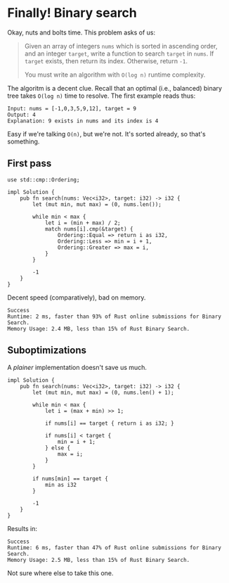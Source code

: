 # Finally! Binary search

Okay, nuts and bolts time. This problem asks of us:

> Given an array of integers `nums` which is sorted in ascending order, and an integer `target`, write a function to search `target` in `nums`. If `target` exists, then return its index. Otherwise, return `-1`.
>
> You must write an algorithm with `O(log n)` runtime complexity.

The algoritm is a decent clue. Recall that an optimal (i.e., balanced) binary tree takes `O(log n)` time to resolve. The first example reads thus:

```
Input: nums = [-1,0,3,5,9,12], target = 9
Output: 4
Explanation: 9 exists in nums and its index is 4
```

Easy if we're talking `O(n)`, but we're not. It's sorted already, so that's something.

## First pass

```
use std::cmp::Ordering;

impl Solution {
    pub fn search(nums: Vec<i32>, target: i32) -> i32 {
        let (mut min, mut max) = (0, nums.len());

        while min < max {
            let i = (min + max) / 2;
            match nums[i].cmp(&target) {
                Ordering::Equal => return i as i32,
                Ordering::Less => min = i + 1,
                Ordering::Greater => max = i,
            }
        }

        -1
    }
}
```

Decent speed (comparatively), bad on memory.

```
Success
Runtime: 2 ms, faster than 93% of Rust online submissions for Binary Search.
Memory Usage: 2.4 MB, less than 15% of Rust Binary Search.
```

## Suboptimizations

A _plainer_ implementation doesn't save us much.

```
impl Solution {
    pub fn search(nums: Vec<i32>, target: i32) -> i32 {
        let (mut min, mut max) = (0, nums.len() + 1);

        while min < max {
            let i = (max + min) >> 1;

            if nums[i] == target { return i as i32; }

            if nums[i] < target {
                min = i + 1;
            } else {
                max = i;
            }
        }

        if nums[min] == target {
            min as i32
        }

        -1
    }
}
```

Results in:

```
Success
Runtime: 6 ms, faster than 47% of Rust online submissions for Binary Search.
Memory Usage: 2.5 MB, less than 15% of Rust Binary Search.
```

Not sure where else to take this one.
